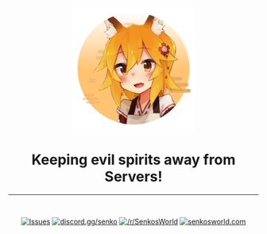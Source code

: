 <div align='center'>

<img width="250" src="./Github/SWLT.png"/>

# Keeping evil spirits away from Servers!

---

<br>


[![Issues](https://img.shields.io/github/issues/Kitsune-Labs/Senko?style=flat-square&color=fc844c&label=Issues&logo=github&logoColor=white)](https://github.com/Kitsune-Labs/Senko/issues)
[![discord.gg/senko](https://img.shields.io/discord/777251087592718336?style=flat-square&color=5865F2&label=discord.gg/senko&logo=discord&logoColor=white)](https://discord.gg/senko)
[![/r/SenkosWorld](https://img.shields.io/discord/777251087592718336?style=flat-square&color=orange&label=/r/SenkosWorld&logo=reddit&logoColor=white)](https://discord.gg/senko)
[![senkosworld.com](https://img.shields.io/static/v1?label=&message=Invite%20Senko!&color=orange&style=flat-square)](https://senkosworld.com/invite)